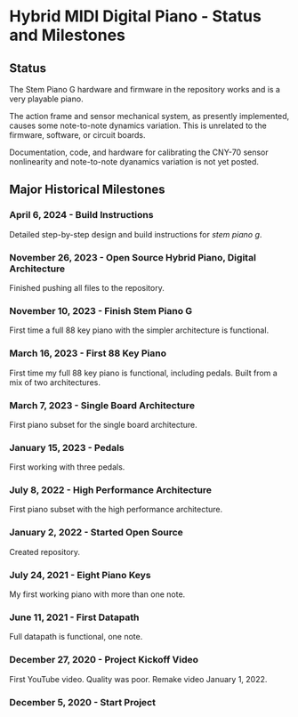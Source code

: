 # Hybrid MIDI Digital Piano - Status and Milestones

## Status

The Stem Piano G hardware and firmware in the repository works and is a very playable piano.

The action frame and sensor mechanical system, as presently implemented, causes some note-to-note dynamics variation. This is unrelated to the firmware, software, or circuit boards.

Documentation, code, and hardware for calibrating the CNY-70 sensor nonlinearity and note-to-note dyanamics variation is not yet posted.

## Major Historical Milestones

### April 6, 2024 - Build Instructions

Detailed step-by-step design and build instructions for *stem piano g*.

### November 26, 2023 - Open Source Hybrid Piano, Digital Architecture

Finished pushing all files to the repository.

### November 10, 2023 - Finish Stem Piano G

First time a full 88 key piano with the simpler architecture is functional.

### March 16, 2023 - First 88 Key Piano

First time my full 88 key piano is functional, including pedals. Built from a mix of two architectures.

### March 7, 2023 - Single Board Architecture

First piano subset for the single board architecture.

### January 15, 2023 - Pedals

First working with three pedals.

### July 8, 2022 - High Performance Architecture

First piano subset with the high performance architecture.

### January 2, 2022 - Started Open Source

Created repository.

### July 24, 2021 - Eight Piano Keys

My first working piano with more than one note.

### June 11, 2021 - First Datapath

Full datapath is functional, one note.

### December 27, 2020 - Project Kickoff Video

First YouTube video. Quality was poor. Remake video January 1, 2022.

### December 5, 2020 - Start Project